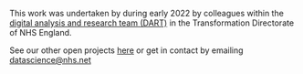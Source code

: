 This work was undertaken by during early 2022 by colleagues within the [digital analysis and research team (DART)](https://transform.england.nhs.uk/key-tools-and-info/nhsx-analytics-unit/) in the Transformation Directorate of NHS England.

See our other open projects [here](https://nhsx.github.io/AnalyticsUnit/projects.html) or get in contact by emailing datascience@nhs.net
